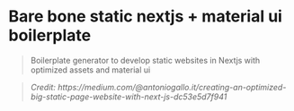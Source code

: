 # Bare bone static nextjs + material ui boilerplate

> <p>Boilerplate generator to develop static websites in Nextjs with optimized assets and material ui  </p>

> <p><i>Credit: https://medium.com/@antoniogallo.it/creating-an-optimized-big-static-page-website-with-next-js-dc53e5d7f941</i></p>
